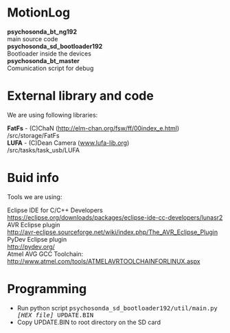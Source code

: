 MotionLog
=====

<b>psychosonda_bt_ng192</b><br>
main source code<br>
<b>psychosonda_sd_bootloader192</b><br>
Bootloader inside the devices<br>
<b>psychosonda_bt_master</b><br>
Comunication script for debug<br>

External library and code
=====

We are using following libraries:

<b>FatFs</b> - (C)ChaN (http://elm-chan.org/fsw/ff/00index_e.html)<br>
/src/storage/FatFs<br>
<b>LUFA</b> - (C)Dean Camera (www.lufa-lib.org)<br>
/src/tasks/task_usb/LUFA<br>


Buid info
=====

Tools we are using:

Eclipse IDE for C/C++ Developers<br>
https://eclipse.org/downloads/packages/eclipse-ide-cc-developers/lunasr2<br>
AVR Eclipse plugin<br>
http://avr-eclipse.sourceforge.net/wiki/index.php/The_AVR_Eclipse_Plugin<br>
PyDev Eclipse plugin<br>
http://pydev.org/<br>
Atmel AVG GCC Toolchain:<br>
http://www.atmel.com/tools/ATMELAVRTOOLCHAINFORLINUX.aspx<br>

Programming
=====

<ul>
<li>Run python script <tt>psychosonda_sd_bootloader192/util/main.py <i>[HEX file]</i> UPDATE.BIN</tt></li>
<li>Copy UPDATE.BIN to root directory on the SD card</li>
</ul>



